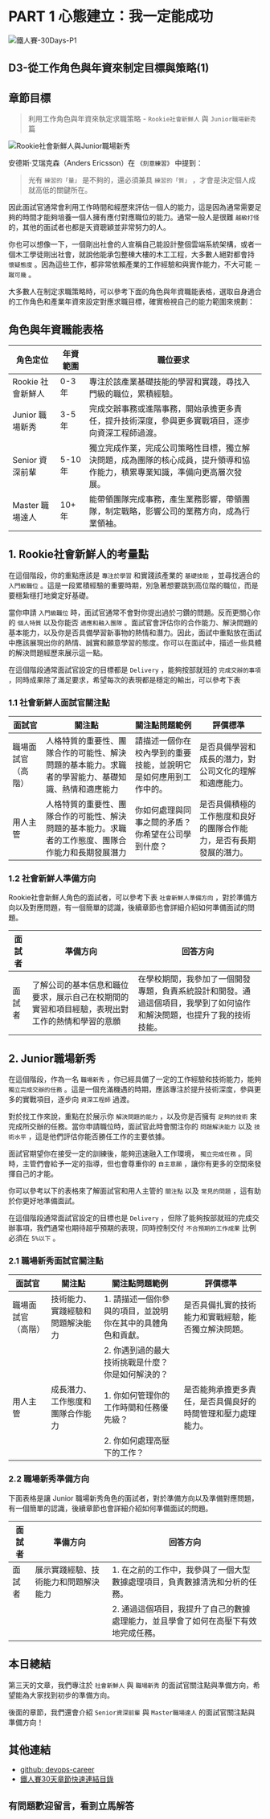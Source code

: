 # PART 1 心態建立：我一定能成功

![鐵人賽-30Days-P1](/docs/img/30Days-P1.png)

## D3-從工作角色與年資來制定目標與策略(1)

## 章節目標

> 利用工作角色與年資來執定求職策略 - `Rookie社會新鮮人` 與 `Junior職場新秀` 篇

![Rookie社會新鮮人與Junior職場新秀](/docs/img/D3.png)

安德斯‧艾瑞克森（Anders Ericsson）在 `《刻意練習》` 中提到：

> 光有 `練習的「量」` 是不夠的，還必須兼具 `練習的「質」` ，才會是決定個人成就高低的關鍵所在。

因此面試官通常會利用工作時間和經歷來評估一個人的能力，這是因為通常需要足夠的時間才能夠培養一個人擁有應付對應職位的能力。通常一般人是很難 `越級打怪` 的，其他的面試者也都是天資聰穎並非常努力的人。

你也可以想像一下，一個剛出社會的人宣稱自己能設計整個雲端系統架構，或者一個木工學徒剛出社會，就說他能承包整棟大樓的木工工程，大多數人絕對都會持 `懷疑態度` 。因為這些工作，都非常依賴產業的工作經驗和與實作能力，不大可能 `一蹴可幾` 。

大多數人在制定求職策略時，可以參考下面的角色與年資職能表格，選取自身適合的工作角色和產業年資來設定對應求職目標，確實檢視自己的能力範圍來規劃：

## 角色與年資職能表格

| 角色定位      | 年資範圍  | 職位要求  |
|--------------|----------|----------|
| Rookie 社會新鮮人 | 0-3 年   | 專注於該產業基礎技能的學習和實踐，尋找入門級的職位，累積經驗。 |
| Junior 職場新秀 | 3-5 年   | 完成交辦事務或進階事務，開始承擔更多責任，提升技術深度，參與更多實戰項目，逐步向資深工程師過渡。 |
| Senior 資深前輩 | 5-10 年  | 獨立完成作業，完成公司策略性目標，獨立解決問題，成為團隊的核心成員，提升領導和協作能力，積累專業知識，準備向更高層次發展。 |
| Master 職場達人 | 10+ 年  | 能帶領團隊完成事務，產生業務影響，帶領團隊，制定戰略，影響公司的業務方向，成為行業領袖。 |

## 1. Rookie社會新鮮人的考量點

在這個階段，你的重點應該是 `專注於學習` 和實踐該產業的 `基礎技能` ，並尋找適合的 `入門級職位` 。這是一段累積經驗的重要時期，別急著想要跳到高位階的職位，而是要穩紮穩打地奠定好基礎。

當你申請 `入門級職位` 時，面試官通常不會對你提出過於刁鑽的問題。反而更關心你的 `個人特質` 以及你能否 `適應和融入團隊` 。面試官會評估你的合作能力、解決問題的基本能力，以及你是否具備學習新事物的熱情和潛力。因此，面試中重點放在面試中應該展現出你的熱情、誠實和願意學習的態度。你可以在面試中，描述一些具體的解決問題經歷來展示這一點。

在這個階段通常面試官設定的目標都是 `Delivery` ，能夠按部就班的 `完成交辦的事項` ，同時成果除了滿足要求，希望每次的表現都是穩定的輸出，可以參考下表

### 1.1 社會新鮮人面試官關注點

| 面試官             | 關注點                                       | 關注點問題範例                                                  | 評價標準                                        |
|--------------------|----------------------------------------------|-----------------------------------------------------------------|-------------------------------------------------|
| 職場面試官（高階） | 人格特質的重要性、團隊合作的可能性、解決問題的基本能力。求職者的學習能力、基礎知識、熱情和適應能力| 請描述一個你在校內學到的重要技能，並說明它是如何應用到工作中的。 | 是否具備學習和成長的潛力，對公司文化的理解和適應能力。 |
| 用人主管           | 人格特質的重要性、團隊合作的可能性、解決問題的基本能力。求職者的工作態度、團隊合作能力和長期發展潛力 | 你如何處理與同事之間的矛盾？你希望在公司學到什麼？                     | 是否具備積極的工作態度和良好的團隊合作能力，是否有長期發展的潛力。     |

### 1.2 社會新鮮人準備方向

Rookie社會新鮮人角色的面試者，可以參考下表 `社會新鮮人準備方向` ，對於準備方向以及對應問題，有一個簡單的認識，後續章節也會詳細介紹如何準備面試的問題。

| 面試者   | 準備方向                                                           | 回答方向                                                                                      |
|----------|-------------------------------------------------------------------|-------------------------------------------------------------------------------------------------|
| 面試者   | 了解公司的基本信息和職位要求，展示自己在校期間的實習和項目經驗，表現出對工作的熱情和學習的意願 | 在學校期間，我參加了一個開發專題，負責系統設計和開發。通過這個項目，我學到了如何協作和解決問題，也提升了我的技術技能。 |

## 2. Junior職場新秀

在這個階段，作為一名 `職場新秀` ，你已經具備了一定的工作經驗和技術能力，能夠 `獨立完成交辦的任務` 。這是一個充滿機遇的時期，應該專注於提升技術深度，參與更多的實戰項目，逐步向 `資深工程師` 過渡。

對於找工作來說，重點在於展示你 `解決問題的能力` ，以及你是否擁有 `足夠的技術` 來完成所交辦的任務。當你申請職位時，面試官此時會關注你的 `問題解決能力` 以及 `技術水平` ，這是他們評估你能否勝任工作的主要依據。

面試官期望你在接受一定的訓練後，能夠迅速融入工作環境， `獨立完成任務` 。同時，主管們會給予一定的指導，但也會尊重你的 `自主意願` ，讓你有更多的空間來發揮自己的才能。

你可以參考以下的表格來了解面試官和用人主管的 `關注點` 以及 `常見的問題` ，這有助於你更好地準備面試。

在這個階段通常面試官設定的目標也是 `Delivery` ，但除了能夠按部就班的完成交辦事項，我們通常也期待超乎預期的表現，同時控制交付 `不合預期的工作成果` 比例必須在 `5%以下` 。

### 2.1 職場新秀面試官關注點

| 面試官             | 關注點                                       | 關注點問題範例                                                                 | 評價標準                                       |
|--------------------|----------------------------------------------|--------------------------------------------------------------------------------|------------------------------------------------|
| 職場面試官（高階） | 技術能力、實踐經驗和問題解決能力               | 1. 請描述一個你參與的項目，並說明你在其中的具體角色和貢獻。                     | 是否具備扎實的技術能力和實戰經驗，能否獨立解決問題。 |
|                    |                                              | 2. 你遇到過的最大技術挑戰是什麼？你是如何解決的？                              |                                                |
| 用人主管           | 成長潛力、工作態度和團隊合作能力               | 1. 你如何管理你的工作時間和任務優先級？                                          | 是否能夠承擔更多責任，是否具備良好的時間管理和壓力處理能力。 |
|                    |                                              | 2. 你如何處理高壓下的工作？                                                    |                                                |

### 2.2 職場新秀準備方向

下面表格是讓 Junior 職場新秀角色的面試者，對於準備方向以及準備對應問題，有一個簡單的認識，後續章節也會詳細介紹如何準備面試的問題。

| 面試者   | 準備方向                                     | 回答方向                                                                                         |
|----------|----------------------------------------------|---------------------------------------------------------------------------------------------------|
| 面試者   | 展示實踐經驗、技術能力和問題解決能力          | 1. 在之前的工作中，我參與了一個大型數據處理項目，負責數據清洗和分析的任務。                            |
|          |                                              | 2. 通過這個項目，我提升了自己的數據處理能力，並且學會了如何在高壓下有效地完成任務。             |

## 本日總結

第三天的文章，我們專注於 `社會新鮮人` 與 `職場新秀` 的面試官關注點與準備方向，希望能為大家找到初步的準備方向。

後面的章節，我們還會介紹 `Senior資深前輩` 與 `Master職場達人` 的面試官關注點與準備方向！

## 其他連結

* [github: devops-career](https://github.com/qwedsazxc78/devops-career/tree/main)
* [鐵人賽30天章節快速連結目錄](https://ithelp.ithome.com.tw/articles/10351094)

## `有問題歡迎留言，看到立馬解答`
